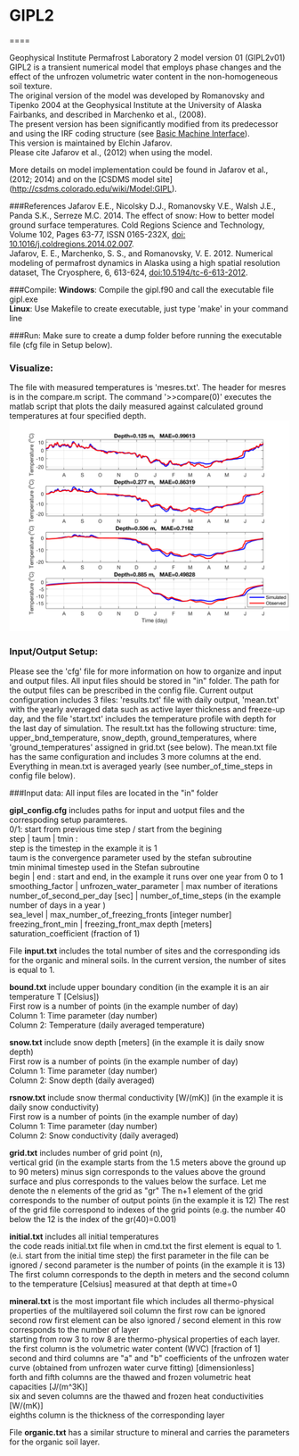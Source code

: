 # GIPL2
====

Geophysical Institute Permafrost Laboratory 2 model version 01 (GIPL2v01) <br />
GIPL2 is a transient numerical model that employs phase changes and the effect of the unfrozen volumetric water content in the non-homogeneous soil texture. <br />
The original version of the model was developed by Romanovsky and Tipenko 2004 at the Geophysical Institute at the University of Alaska Fairbanks, and described in Marchenko et al., (2008). <br />
The present version has been significantly modified from its predecessor and using the IRF coding structure (see [Basic Machine Interface](http://csdms.colorado.edu/wiki/BMI_Description)). <br />
This version is maintained by Elchin Jafarov. <br />
Please cite Jafarov et al., (2012) when using the model. <br />

More details on model implementation could be found in Jafarov et al., (2012; 2014) and on the [CSDMS model site] (http://csdms.colorado.edu/wiki/Model:GIPL).

###References
Jafarov E.E., Nicolsky D.J., Romanovsky V.E., Walsh J.E., Panda S.K., Serreze M.C. 2014. The effect of snow: How to better model ground surface temperatures. Cold Regions Science and Technology, Volume 102, Pages 63-77, ISSN 0165-232X, [doi: 10.1016/j.coldregions.2014.02.007](http://www.sciencedirect.com/science/article/pii/S0165232X1400038X). <br />
Jafarov, E. E., Marchenko, S. S., and Romanovsky, V. E. 2012. Numerical modeling of permafrost dynamics in Alaska using a high spatial resolution dataset, The Cryosphere, 6, 613-624, [doi:10.5194/tc-6-613-2012](http://www.the-cryosphere.net/6/613/2012/tc-6-613-2012.pdf).

###Compile: 
**Windows**: Compile the gipl.f90 and call the executable file gipl.exe  <br />
**Linux**: Use Makefile to create executable, just type 'make' in your command line  <br />

###Run: 
Make sure to create a dump folder before running the executable file (cfg file in Setup below).  <br />

### Visualize:
The file with measured temperatures is 'mesres.txt'. The header for mesres is in the compare.m script. The command '>>compare(0)' executes the matlab script that plots the daily measured against calculated ground temperatures at four specified depth. 
![results](https://github.com/Elchin/GIPL/blob/master/results.png)

### Input/Output Setup:
Please see the 'cfg' file for more information on how to organize and input and output files. All input files should be stored in "in" folder. The path for the output files can be prescribed in the config file. Current output configuration includes 3 files: 'results.txt' file with daily output, 'mean.txt' with the yearly averaged data such as active layer thickness and freeze-up day, and the file 'start.txt' includes the temperature profile with depth for the last day of simulation. The result.txt has the following structure: time, upper_bnd_temperature, snow_depth, ground_temperatures, where 'ground_temperatures' assigned in grid.txt (see below). The mean.txt file has the same configuration and includes 3 more columns at the end. Everything in mean.txt is averaged yearly (see number_of_time_steps in config file below).

###Input data:
All input files are located in the "in" folder

**gipl_config.cfg** includes paths for input and uotput files and the correspoding setup paramteres. <br />
0/1: start from previous time step / start from the begining<br />
step | taum | tmin : <br />
    step is the timestep in the example it is 1<br />
    taum is the convergence parameter used by the stefan subroutine <br />
    tmin minimal timestep used in the Stefan subroutine <br />
begin | end : start and end, in the example it runs over one year from 0 to 1<br />
smoothing_factor | unfrozen_water_parameter | max number of iterations<br />
number_of_second_per_day [sec] | number_of_time_steps (in the example number of days in a year )<br />
sea_level | max_number_of_freezing_fronts [integer number]<br />
freezing_front_min | freezing_front_max depth [meters]<br />
saturation_coefficient (fraction of 1)<br />

File **input.txt** includes the total number of sites and the corresponding ids for the organic and mineral soils. In the current version, the number of sites is equal to 1.

**bound.txt** include upper boundary condition (in the example it is an air temperature T [Celsius])<br />
First row is a number of points (in the example number of day)<br />
Column 1: Time parameter (day number)<br />
Column 2: Temperature (daily averaged temperature)

**snow.txt** include snow depth [meters] (in the example it is daily snow depth)<br />
First row is a number of points (in the example number of day)<br />
Column 1: Time parameter (day number)<br />
Column 2: Snow depth (daily averaged)

**rsnow.txt** include snow thermal conductivity [W/(mK)] (in the example it is daily snow conductivity)<br />
First row is a number of points (in the example number of day) <br />
Column 1: Time parameter (day number)<br />
Column 2: Snow conductivity (daily averaged)

**grid.txt** includes number of grid point (n), <br />
vertical grid (in the example starts from the 1.5 meters above the ground up to 90 meters) 
minus sign corresponds to the values above the ground surface and plus corresponds to the values below the surface.
Let me denote the n elements of the grid as "gr"
The n+1 element of the grid corresponds to the number of output points (in the example it is 12)
The rest of the grid file correspond to indexes of the grid points (e.g. the number 40 below the 12 is the index of the 
gr(40)=0.001)

**initial.txt** includes all initial temperatures <br />
the code reads initial.txt file when in cmd.txt the first element is equal to 1. (e.i. start from the initial time step)
the first parameter in the file can be ignored / second parameter is the number of points (in the example it is 13)
The first column corresponds to the depth in meters and the second column to the temperature [Celsius] measured at that depth at time=0

**mineral.txt** is the most important file which includes all thermo-physical properties of the multilayered soil column
the first row can be ignored<br />
second row first element can be also ignored / second element in this row corresponds to the number of layer <br />
starting from row 3 to row 8 are thermo-physical properties of each layer.<br />
the first column is the volumetric water content (WVC) [fraction of 1]<br />
second and third columns are "a" and "b" coefficients of the unfrozen water curve (obtained from unfrozen water curve fitting) [dimensionless]<br />
forth and fifth columns are the thawed and frozen volumetric heat capacities [J/(m^3K)]<br />
six and seven columns are the thawed and frozen heat conductivities [W/(mK)]<br />
eighths column is the thickness of the corresponding layer<br />

File **organic.txt** has a similar structure to mineral and carries the parameters for the organic soil layer.
